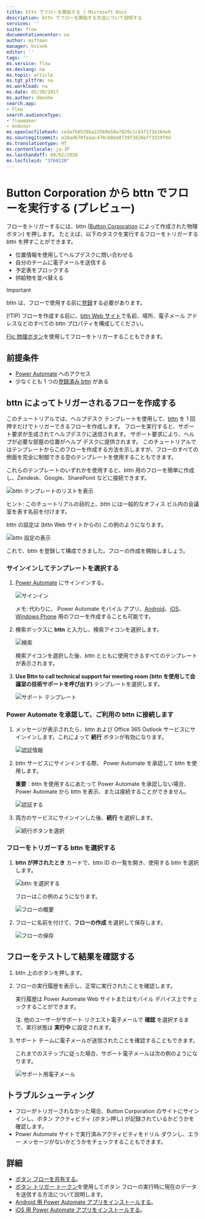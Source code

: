 ```yaml
---
title: bttn でフローを開始する | Microsoft Docs
description: bttn でフローを開始する方法について説明する
services: ''
suite: flow
documentationcenter: na
author: msftman
manager: kvivek
editor: ''
tags: ''
ms.service: flow
ms.devlang: na
ms.topic: article
ms.tgt_pltfrm: na
ms.workload: na
ms.date: 05/30/2017
ms.author: deonhe
search.app:
- Flow
search.audienceType:
- flowmaker
- enduser
ms.openlocfilehash: cedafb8539ba22569e58a7829c1cb3f171b164eb
ms.sourcegitcommit: a28ad678feaac470cb8da0739f3820eff3329f0d
ms.translationtype: HT
ms.contentlocale: ja-JP
ms.lasthandoff: 09/02/2020
ms.locfileid: "3760120"
---
```

# <a name="run-your-flows-bttns-from-the-button-corporation-preview"></a>Button Corporation から bttn でフローを実行する (プレビュー)

フローをトリガーするには、bttn ([Button Corporation](https://my.bt.tn/) によって作成された物理ボタン) を押します。 たとえば、以下のタスクを実行するフローをトリガーする bttn を押すことができます。

* 位置情報を使用してヘルプデスクに問い合わせる
* 自分のチームに電子メールを送信する
* 予定表をブロックする
* 供給物を並べ替える

> [!IMPORTANT]
> bttn は、フローで使用する前に[登録](https://my.bt.tn/)する必要があります。
> 
> [!TIP]
> フローを作成する前に、[bttn Web サイト](https://my.bt.tn/)で名前、場所、電子メール アドレスなどのすべての bttn プロパティを構成してください。
> 
> 

[Flic 物理ボタン](flic-button-flows.md)を使用してフローをトリガーすることもできます。

## <a name="prerequisites"></a>前提条件
* [Power Automate](https://flow.microsoft.com) へのアクセス
* 少なくとも 1 つの[登録済み bttn](https://my.bt.tn/) がある

## <a name="create-a-flow-thats-triggered-from-a-bttn"></a>bttn によってトリガーされるフローを作成する
このチュートリアルでは、ヘルプデスク テンプレートを使用して、[bttn](https://my.bt.tn/) を 1 回押すだけでトリガーできるフローを作成します。 フローを実行すると、サポート要求が生成されてヘルプデスクに送信されます。 サポート要求により、ヘルプが必要な部屋の位置がヘルプ デスクに提供されます。 このチュートリアルではテンプレートからこのフローを作成する方法を示しますが、フローのすべての側面を完全に制御できる空のテンプレートを使用することもできます。

これらのテンプレートのいずれかを使用すると、bttn 用のフローを簡単に作成し、Zendesk、Google、SharePoint などに接続できます。

![bttn テンプレートのリストを表示](./media/bttn-button-flows/bttn-templates.png)

ヒント: このチュートリアルの目的上、bttn には一般的なオフィス ビル内の会議室を表す名前を付けます。

bttn の設定は (bttn Web サイトからの) この例のようになります。

![bttn 設定の表示](./media/bttn-button-flows/bttn-config.png)

これで、bttn を登録して構成できました。フローの作成を開始しましょう。

### <a name="sign-in-and-select-a-template"></a>サインインしてテンプレートを選択する
1. [Power Automate](https://flow.microsoft.com) にサインインする。
   
    ![サインイン](./media/bttn-button-flows/sign-into-flow.png)
   
    メモ: 代わりに、 Power Automate モバイル アプリ、[Android](https://aka.ms/flowmobiledocsandroid)、[iOS](https://aka.ms/flowmobiledocsios)、[Windows Phone](https://aka.ms/flowmobilewindows) 用のフローを作成することも可能です。
2. 検索ボックスに **bttn** と入力し、検索アイコンを選択します。
   
    ![検索](./media/bttn-button-flows/bttn-search-template.png)
   
    検索アイコンを選択した後、bttn とともに使用できるすべてのテンプレートが表示されます。
3. **Use Bttn to call technical support for meeting room (bttn を使用して会議室の技術サポートを呼び出す)** テンプレートを選択します。
   
    ![サポート テンプレート](./media/bttn-button-flows/bttn-select-template.png)

### <a name="authorize-power-automate-to-connect-to-your-bttn"></a>Power Automate を承認して、ご利用の bttn に接続します
1. メッセージが表示されたら、bttn および  Office 365 Outlook サービスにサインインします。これによって **続行** ボタンが有効になります。
   
    ![認証情報](./media/bttn-button-flows/bttn-provide-credentials.png)
2. bttn サービスにサインインする際、 Power Automate を承認して bttn を使用します。
   
    **重要**：bttn を使用するにあたって Power Automate を承認しない場合、Power Automate から bttn を表示、または接続することができません。
   
    ![認証する](./media/bttn-button-flows/authorize-bttn.png)
3. 両方のサービスにサインインした後、**続行** を選択します。
   
    ![続行ボタンを選択](./media/bttn-button-flows/continue.png)

### <a name="select-the-bttn-that-triggers-the-flow"></a>フローをトリガーする bttn を選択する
1. **bttn が押されたとき** カードで、bttn ID の一覧を開き、使用する bttn を選択します。
   
    ![bttn を選択する](./media/bttn-button-flows/bttn-id.png)
   
    フローはこの例のようになります。
   
    ![フローの概要](./media/bttn-button-flows/bttn-done.png)
2. フローに名前を付けて、**フローの作成** を選択して保存します。
   
    ![フローの保存](./media/bttn-button-flows/save.png)

## <a name="test-your-flow-and-confirm-results"></a>フローをテストして結果を確認する
1. bttn 上のボタンを押します。
2. フローの実行履歴を表示し、正常に実行されたことを確認します。
   
    実行履歴は Power Automate Web サイトまたはモバイル デバイス上でチェックすることができます。
   
    注: 他のユーザーがサポート リクエスト電子メールで **確認** を選択するまで、実行状態は **実行中** に設定されます。
3. サポート チームに電子メールが送信されたことを確認することもできます。
   
    これまでのステップに従った場合、サポート電子メールは次の例のようになります。
   
    ![サポート用電子メール](./media/bttn-button-flows/support-request-email.png)

## <a name="troubleshooting"></a>トラブルシューティング​​
* フローがトリガーされなかった場合、Button Corporation のサイトにサインインし、ボタン アクティビティ (ボタン押し) が記録されているかどうかを確認します。
* Power Automate サイトで実行済みアクティビティをドリル ダウンし、エラー メッセージがないかどうかをチェックすることもできます。

## <a name="more-information"></a>詳細
* [ボタン フローを共有する](share-buttons.md)。
* [ボタン トリガー トークン](introduction-to-button-trigger-tokens.md)を使用してボタン フローの実行時に現在のデータを送信する方法について説明します。
* [Android 用 Power Automate アプリをインストールする](https://aka.ms/flowmobiledocsandroid)。
* [iOS 用 Power Automate アプリをインストールする](https://aka.ms/flowmobiledocsios)。

